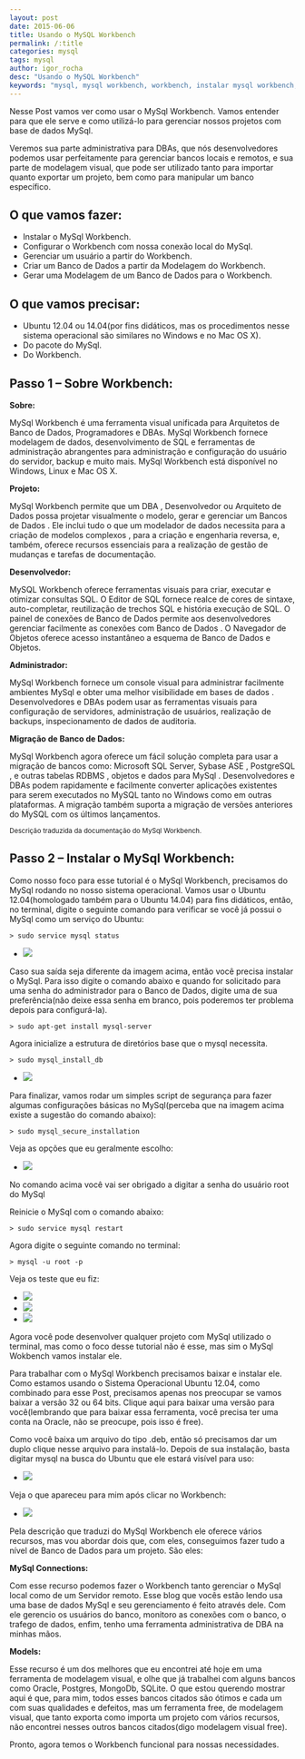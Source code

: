 ```yaml
---
layout: post
date: 2015-06-06
title: Usando o MySQL Workbench
permalink: /:title
categories: mysql
tags: mysql
author: igor_rocha
desc: "Usando o MySQL Workbench"
keywords: "mysql, mysql workbench, workbench, instalar mysql workbench, instalar workbench"
---
```


Nesse Post vamos ver como usar o MySql Workbench. Vamos entender para que ele serve e como utilizá-lo para gerenciar
nossos projetos com base de dados MySql.

Veremos sua parte administrativa para DBAs, que nós desenvolvedores podemos usar perfeitamente para gerenciar bancos
locais e remotos, e sua parte de modelagem visual, que pode ser utilizado tanto para importar quanto exportar um
projeto, bem como para manipular um banco específico.


<!--more-->

## O que vamos fazer:

* Instalar o MySql Workbench.
* Configurar o Workbench com nossa conexão local do MySql.
* Gerenciar um usuário a partir do Workbench.
* Criar um Banco de Dados a partir da Modelagem do Workbench.
* Gerar uma Modelagem de um Banco de Dados para o Workbench.

## O que vamos precisar:

* Ubuntu 12.04 ou 14.04(por fins didáticos, mas os procedimentos nesse sistema operacional são similares no Windows e no Mac OS X).
* Do pacote do MySql.
* Do Workbench.


## Passo 1 – Sobre Workbench:

<div class="message">
  <strong>Sobre:</strong>
  <p>
    MySql Workbench é uma ferramenta visual unificada para Arquitetos de Banco de Dados, Programadores e DBAs.
    MySql Workbench fornece modelagem de dados, desenvolvimento de SQL e ferramentas de administração abrangentes para
    administração e configuração do usuário do servidor, backup e muito mais. MySql Workbench está disponível no Windows,
    Linux e Mac OS X.
  </p>

  <strong>Projeto:</strong>
  <p>
    MySql Workbench permite que um DBA , Desenvolvedor ou Arquiteto de Dados possa projetar visualmente o modelo,
    gerar e gerenciar  um Bancos de Dados . Ele inclui tudo o que um modelador de dados necessita para a criação de
    modelos complexos , para a criação e engenharia reversa, e, também, oferece recursos essenciais para a realização
    de gestão de mudanças e tarefas de documentação.
  </p>

  <strong>Desenvolvedor:</strong>
  <p>
    MySQL Workbench oferece ferramentas visuais para criar, executar e otimizar consultas SQL. O Editor de SQL fornece
    realce de cores de sintaxe, auto-completar, reutilização de trechos SQL e história execução de SQL. O painel de
    conexões de Banco de Dados permite aos desenvolvedores gerenciar facilmente as conexões com Banco de Dados .
    O Navegador de Objetos oferece acesso instantâneo a esquema de Banco de Dados e Objetos.
  </p>

  <strong>Administrador:</strong>
  <p>
    MySql Workbench fornece um console visual para administrar facilmente ambientes MySql e obter uma melhor
    visibilidade em bases de dados . Desenvolvedores e DBAs podem usar as ferramentas visuais para configuração de
    servidores, administração de usuários, realização de backups, inspecionamento de dados de auditoria.
  </p>

  <strong>Migração de Banco de Dados:</strong>
  <p>
    MySql Workbench agora oferece um fácil solução completa para usar a migração de bancos como: Microsoft SQL Server,
    Sybase ASE , PostgreSQL , e outras tabelas RDBMS , objetos e dados para MySql . Desenvolvedores e DBAs podem
    rapidamente e facilmente converter aplicações existentes para serem executados no MySQL tanto no Windows como em
    outras plataformas. A migração também suporta a migração de versões anteriores do MySQL com os últimos lançamentos.
  </p>

  <small class="right">Descrição traduzida da documentação do MySql Workbench.</small>
</div>

## Passo 2 – Instalar o MySql Workbench:

Como nosso foco para esse tutorial é o MySql Workbench, precisamos do MySql rodando no nosso sistema operacional.
Vamos usar o Ubuntu 12.04(homologado também para o Ubuntu 14.04) para fins didáticos, então, no terminal, digite o
seguinte comando para verificar se você já possui o MySql como um serviço do Ubuntu:

```
> sudo service mysql status
```


<ul class="clearing-thumbs small-9 small-centered columns" data-clearing>
  <li><a class="not-animsition" href="/assets/images/post_01/mysqlworkbench_img_01.png"><img src="/assets/images/post_01/mysqlworkbench_img_01.png"></a></li>
</ul>


Caso sua saída seja diferente da imagem acima, então você precisa instalar o MySql. Para isso digite o comando abaixo
e quando for solicitado para uma senha do administrador para o Banco de Dados, digite uma de sua preferência(não deixe
essa senha em branco, pois poderemos ter problema depois para configurá-la).

```
> sudo apt-get install mysql-server
```


Agora inicialize a estrutura de diretórios base que o mysql necessita.

```
> sudo mysql_install_db
```


<ul class="clearing-thumbs small-9 small-centered columns" data-clearing>
  <li><a class="not-animsition" href="/assets/images/post_01/mysqlworkbench_img_02.png"><img src="/assets/images/post_01/mysqlworkbench_img_02.png"></a></li>
</ul>


Para finalizar, vamos rodar um simples script de segurança para fazer algumas configurações básicas no MySql(perceba que
na imagem acima existe a sugestão do comando abaixo):

```
> sudo mysql_secure_installation
```

Veja as opções que eu geralmente escolho:


<ul class="clearing-thumbs small-9 small-centered columns" data-clearing>
  <li><a class="not-animsition" href="/assets/images/post_01/mysqlworkbench_img_03.png"><img src="/assets/images/post_01/mysqlworkbench_img_03.png"></a></li>
</ul>


No comando acima você vai ser obrigado a digitar a senha do usuário root do MySql

Reinicie o MySql com o comando abaixo:


```
> sudo service mysql restart
```

Agora digite o seguinte comando no terminal:

```
> mysql -u root -p
```

Veja os teste que eu fiz:


<ul class="clearing-thumbs small-block-grid-3" data-clearing>
  <li><a class="not-animsition" href="/assets/images/post_01/mysqlworkbench_img_04.png"><img data-caption="logar como root no mysql" src="/assets/images/post_01/mysqlworkbench_img_04.png"></a></li>
  <li><a class="not-animsition" href="/assets/images/post_01/mysqlworkbench_img_05.png"><img data-caption="visualizar banco mysql" src="/assets/images/post_01/mysqlworkbench_img_05.png"></a></li>
  <li><a class="not-animsition" href="/assets/images/post_01/mysqlworkbench_img_06.png"><img data-caption="usar banco, visualizar tabelas e sair do mysql" src="/assets/images/post_01/mysqlworkbench_img_06.png"></a></li>
</ul>

Agora você pode desenvolver qualquer projeto com MySql utilizado o terminal, mas como o foco desse tutorial não é esse,
mas sim o MySql Wokbench vamos instalar ele.

Para trabalhar com o MySql Workbench precisamos baixar e instalar ele. Como estamos usando o Sistema Operacional
Ubuntu 12.04, como combinado para esse Post, precisamos apenas nos preocupar se vamos baixar a versão 32 ou 64 bits.
Clique aqui para baixar uma versão para você(lembrando que para baixar essa ferramenta, você precisa ter uma conta na
Oracle, não se preocupe, pois isso é free).

Como você baixa um arquivo do tipo .deb, então só precisamos dar um duplo clique nesse arquivo para instalá-lo. Depois
de sua instalação, basta digitar mysql na busca do Ubuntu que ele estará visível para uso:

<ul class="clearing-thumbs small-9 small-centered columns" data-clearing>
  <li><a class="not-animsition" href="/assets/images/post_01/mysqlworkbench_img_07.png"><img src="/assets/images/post_01/mysqlworkbench_img_07.png"></a></li>
</ul>

Veja o que apareceu para mim após clicar no Workbench:

<ul class="clearing-thumbs small-9 small-centered columns" data-clearing>
  <li><a class="not-animsition" href="/assets/images/post_01/mysqlworkbench_img_08.png"><img src="/assets/images/post_01/mysqlworkbench_img_08.png"></a></li>
</ul>

Pela descrição que traduzi do MySql Workbench ele oferece vários recursos, mas vou abordar dois que, com eles,
conseguimos fazer tudo a nível de Banco de Dados para um projeto. São eles:

<div class="message">
  <strong>MySql Connections:</strong>
  <p>
    Com esse recurso podemos fazer o Workbench tanto gerenciar o MySql local como de um Servidor remoto. Esse blog
    que vocês estão lendo usa uma base de dados MySql e seu gerenciamento é feito através dele. Com ele gerencio os
    usuários do banco, monitoro as conexões com o banco, o trafego de dados, enfim, tenho uma ferramenta administrativa
    de DBA na minhas mãos.
  </p>

  <strong>Models:</strong>
  <p>
    Esse recurso é um dos melhores que eu encontrei até hoje em uma ferramenta de modelagem visual, e olhe que já
    trabalhei com alguns bancos como Oracle, Postgres, MongoDb, SQLite. O que estou querendo mostrar aqui é que,
    para mim, todos esses bancos citados são ótimos e cada um com suas qualidades e defeitos, mas um ferramenta free,
    de modelagem visual, que tanto exporta como importa um projeto com vários recursos, não encontrei nesses outros
    bancos citados(digo modelagem visual free).
  </p>
</div>

Pronto, agora temos o Workbench funcional para nossas necessidades.
